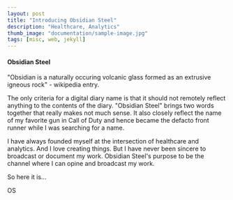 ```yaml
---
layout: post
title: "Introducing Obsidian Steel"
description: "Healthcare, Analytics"
thumb_image: "documentation/sample-image.jpg"
tags: [misc, web, jekyll]
---
```


#### Obsidian Steel

"Obsidian is a naturally occuring volcanic glass formed as an extrusive igneous rock" - wikipedia entry.

The only criteria for a digital diary name is that it should not remotely reflect anything to the contents of the diary. "Obsidian Steel" brings two words together that really makes not much sense. It also closely reflect the name of my favorite gun in Call of Duty and hence became the defacto front runner while I was searching for a name. 

I have always founded myself at the intersection of healthcare and analytics. And I love creating things. But I have never been sincere to broadcast or document my work. Obsidian Steel's purpose to be the channel where I can opine and broadcast my work. 

So here it is...

OS